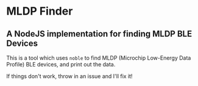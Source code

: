 # MLDP Finder
## A NodeJS implementation for finding MLDP BLE Devices

This is a tool which uses `noble` to find MLDP (Microchip Low-Energy Data Profile) BLE devices, and print out the data.

If things don't work, throw in an issue and I'll fix it!
